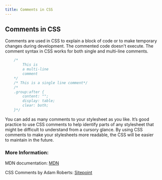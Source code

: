 ```yaml
---
title: Comments in CSS
---
```

## Comments in CSS

Comments are used in CSS to explain a block of code or to make temporary changes during development. The commented code doesn't execute. The comment syntax in CSS works for both single and multi-line comments.

``` css
    /*
        This is
        a multi-line
        comment
    */
    /* This is a single line comment*/
    /*
    .group:after {
        content: "";
        display: table;
        clear: both;
    }*/
```

You can add as many comments to your stylesheet as you like. It’s good practice to use CSS comments to help identify parts of any stylesheet that might be difficult to understand from a cursory glance. By using CSS comments to make your stylesheets more readable, the CSS will be easier to maintain in the future.

### More Information:

MDN documentation: <a href='https://developer.mozilla.org/en-US/docs/Web/CSS/Comments' target='_blank' rel='nofollow'>MDN</a>

CSS Comments by Adam Roberts: <a href='https://www.sitepoint.com/css-comments/' target='_blank' rel='nofollow'>Sitepoint</a>
